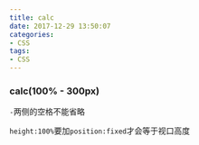 ```yaml
---
title: calc
date: 2017-12-29 13:50:07
categories:
- CSS
tags:
- CSS
---
```


### calc(100% - 300px)

`-`两侧的空格不能省略

<!-- more -->

`height:100%`要加`position:fixed`才会等于视口高度
